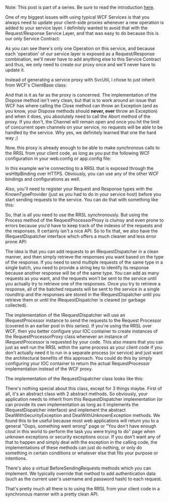 Note: This post is part of a series. Be sure to read the introduction <a href="/blog/2009/11/requestresponse-service-layer-series/">here</a>.

One of my biggest issues with using typical WCF Services is that you always need to update your client-side proxies whenever a new operation is added to your service layer.  I definitely wanted to avoid that with the Request/Response Service Layer, and that was easy to do because this is our only Service Contract:

<script src="https://gist.github.com/3685524.js?file=s1.cs"></script>

As you can see there's only one Operation on this service, and because each 'operation' of our service layer is exposed as a Request/Response combination, we'll never have to add anything else to this Service Contract and thus, we only need to create our proxy once and we'll never have to update it.

Instead of generating a service proxy with SvcUtil, i chose to just inherit from WCF's ClientBase class:

<script src="https://gist.github.com/3685524.js?file=s2.cs"></script>

And that is it as far as the proxy is concerned.  The implementation of the Dispose method isn't very clean, but that is to work around an issue that WCF has where calling the Close method can throw an Exception (and as you know, your Dispose methods should <strong>never, ever</strong> throw an Exception) and when it does, you absolutely need to call the Abort method of the proxy.  If you don't, the Channel will remain open and once you hit the limit of concurrent open channels on your service, no requests will be able to be handled by the service.  Why yes, we definitely learned that one the hard way ;)

Now, this proxy is already enough to be able to make synchronous calls to the RRSL from your client code, as long as you put the following WCF configuration in your web.config or app.config file:

<script src="https://gist.github.com/3685524.js?file=s3.xml"></script>

In this example we're connecting to a RRSL that is exposed through the wsHttpBinding over HTTPS.  Obviously, you can use any of the other WCF bindings and configurations as well.  

Also, you'll need to register your Request and Response types with the KnownTypeProvider (just as you had to do in your service host) before you start sending requests to the service.  You can do that with something like this:

<script src="https://gist.github.com/3685524.js?file=s4.cs"></script>

So, that is all you need to use the RRSL synchronously.  But using the Process method of the RequestProcessorProxy is clumsy and even prone to errors because you'd have to keep track of the indexes of the requests and the responses.  It certainly isn't a nice API.  So to fix that, we also have the IRequestDispatcher interface which offers a much cleaner and less error prone API:

<script src="https://gist.github.com/3685524.js?file=s5.cs"></script>

The idea is that you can add requests to an IRequestDispatcher in a clean manner, and then simply retrieve the responses you want based on the type of the response.  If you need to send multiple requests of the same type in a single batch, you need to provide a string key to identify its response because another response will be of the same type.  You can add as many requests as you want, and the requests won't be sent to the service until you actually try to retrieve one of the responses.  Once you try to retrieve a response, all of the batched requests will be sent to the service in a single roundtrip and the responses are stored in the IRequestDispatcher until you retrieve them or until the IRequestDispatcher is cleared (or garbage collected).  

The implementation of the IRequestDispatcher will use an IRequestProcessor instance to send the requests to the Request Processor (covered in an earlier post in this series).  If you're using the RRSL over WCF, then you better configure your IOC container to create instances of the RequestProcessorProxy class whenever an instance of IRequestProcessor is requested by your code.  This also means that you can just as well run the RRSL within the same process as your client code if you don't actually need it to run in a separate process (or service) and just want the architectural benefits of this approach.  You could do this by simply configuring your IOC container to return the actual RequestProcessor implementation instead of the WCF proxy. 

The implementation of the RequestDispatcher class looks like this:

<script src="https://gist.github.com/3685524.js?file=s6.cs"></script>

There's nothing special about this class, except for 3 things maybe.  First of all, it's an abstract class with 2 abstract methods.  So obviously, your application needs to inherit from this RequestDispatcher implementation (or can provide its own implementation as long as it implements the IRequestDispatcher interface) and implement the abstract DealWithSecurityException and DealWithUnknownException methods.  We found this to be useful because most web applications will return you to a general "Oops, something went wrong" page or "You don't have enough clout in this world to perform the task you were trying to do" page when unknown exceptions or security exceptions occur.   If you don't want any of that to happen and simply deal with the exception in the calling code, the implementations of these methods can just do nothing, or only do something in certain conditions or whatever else that fits your purpose or intentions.

There's also a virtual BeforeSendingRequests methods which you can implement.  We typically override that method to add authentication data (such as the current user's username and password hash) to each request.

That's pretty much all there is to using the RRSL from your client code in a synchronous manner with a pretty clean API.